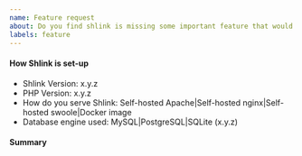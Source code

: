 ```yaml
---
name: Feature request
about: Do you find shlink is missing some important feature that would make it more useful?
labels: feature
---
```


<!--
Before opening an issue, just take into account that this is a completely free of charge open source project.
I'm always happy to help and provide support, but some understanding will be required.
I do this in my own free time, so expect some delays when implementing new features and fixing bugs, and don't take it personal if an issue gets eventually closed.
Try to be polite, and understand it is impossible for a project to cover all use cases.

With that said, please fill in the information requested next. More information might be requested next (like logs or system configs).
-->

#### How Shlink is set-up

* Shlink Version: x.y.z
* PHP Version: x.y.z
* How do you serve Shlink: Self-hosted Apache|Self-hosted nginx|Self-hosted swoole|Docker image
* Database engine used: MySQL|PostgreSQL|SQLite (x.y.z)

#### Summary

<!-- Describe the issue you are facing here. -->
